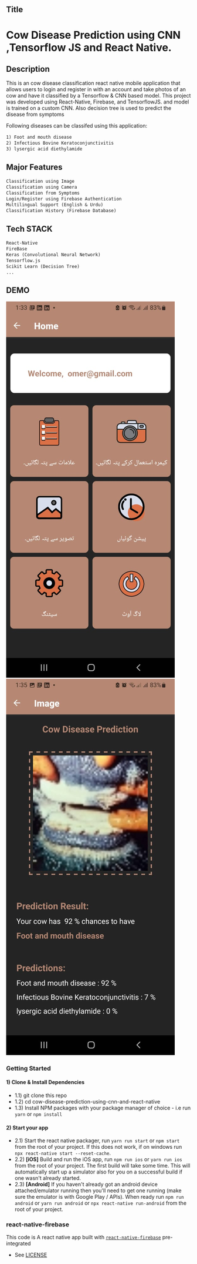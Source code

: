 ## Title
# Cow Disease Prediction using CNN ,Tensorflow JS and React Native.

## Description
This is an cow disease classification react native mobile application that allows users to login and register in with an account and take photos of an cow and have it classified by a Tensorflow & CNN based model. This project was developed using React-Native, Firebase, and TensorflowJS. and model is trained on a custom CNN. Also decision tree is used to predict the disease from symptoms

Following diseases can be classifed using this application:
```
1) Foot and mouth disease
2) Infectious Bovine Keratoconjunctivitis
3) lysergic acid diethylamide
```


## Major Features
```
Classification using Image
Classification using Camera
Classification from Symptoms
Login/Register using Firebase Authentication
Multilingual Support (English & Urdu)
Classification History (Firebase Database)

```

## Tech STACK
```
React-Native
FireBase
Keras (Convolutional Neural Network)
Tensorflow.js
Scikit Learn (Decision Tree)
...
```

## DEMO
![Screenshot](screenshots/screen1.jpeg) ![Screenshot](screenshots/screen2.jpeg)






### Getting Started

#### 1) Clone & Install Dependencies

- 1.1) git clone this repo
- 1.2) cd cow-disease-prediction-using-cnn-and-react-native
- 1.3) Install NPM packages with your package manager of choice - i.e run `yarn` or `npm install`

#### 2) Start your app

- 2.1) Start the react native packager, run `yarn run start` or `npm start` from the root of your project. If this does not work, if on windows run `npx react-native start --reset-cache`.
- 2.2) **[iOS]** Build and run the iOS app, run `npm run ios` or `yarn run ios` from the root of your project. The first build will take some time. This will automatically start up a simulator also for you on a successful build if one wasn't already started.
- 2.3) **[Android]** If you haven't already got an android device attached/emulator running then you'll need to get one running (make sure the emulator is with Google Play / APIs). When ready run `npm run android` or `yarn run android` or `npx react-native run-android` from the root of your project.

### react-native-firebase
This code is A react native app built with [`react-native-firebase`](https://github.com/invertase/react-native-firebase) pre-integrated
- See [LICENSE](/LICENSE)
